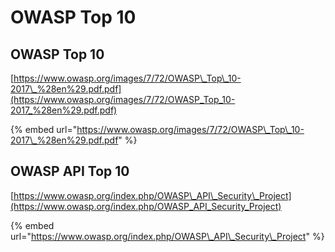 # OWASP Top 10

## OWASP Top 10

[https://www.owasp.org/images/7/72/OWASP\_Top\_10-2017\_%28en%29.pdf.pdf](https://www.owasp.org/images/7/72/OWASP_Top_10-2017_%28en%29.pdf.pdf)

{% embed url="https://www.owasp.org/images/7/72/OWASP\_Top\_10-2017\_%28en%29.pdf.pdf" %}

## OWASP API Top 10

[https://www.owasp.org/index.php/OWASP\_API\_Security\_Project](https://www.owasp.org/index.php/OWASP_API_Security_Project)

{% embed url="https://www.owasp.org/index.php/OWASP\_API\_Security\_Project" %}



